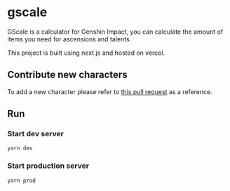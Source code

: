 # gscale

GScale is a calculator for Genshin Impact, you can calculate the amount of items you need for ascensions and talents.

This project is built using next.js and hosted on vercel.

## Contribute new characters

To add a new character please refer to [this pull request](https://github.com/slimetsp/gscale/pull/5) as a reference.

## Run

### Start dev server

`yarn dev`

### Start production server

`yarn prod`
